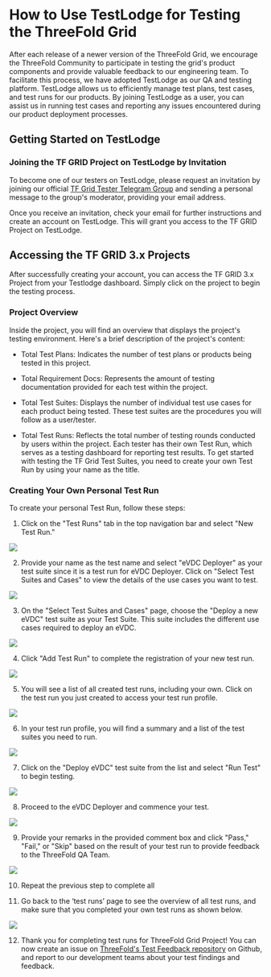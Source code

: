 # How to Use TestLodge for Testing the ThreeFold Grid

After each release of a newer version of the ThreeFold Grid, we encourage the ThreeFold Community to participate in testing the grid's product components and provide valuable feedback to our engineering team. To facilitate this process, we have adopted TestLodge as our QA and testing platform. TestLodge allows us to efficiently manage test plans, test cases, and test runs for our products. By joining TestLodge as a user, you can assist us in running test cases and reporting any issues encountered during our product deployment processes.

## Getting Started on TestLodge

### Joining the TF GRID Project on TestLodge by Invitation

To become one of our testers on TestLodge, please request an invitation by joining our official [TF Grid Tester 
Telegram Group](https://t.me/joinchat/R75FxI_6J6tgn1jK) and sending a personal message to the group's moderator, providing your email address.

Once you receive an invitation, check your email for further instructions and create an account on TestLodge. This will grant you access to the TF GRID Project on TestLodge.

## Accessing the TF GRID 3.x Projects

After successfully creating your account, you can access the TF GRID 3.x Project from your Testlodge dashboard. Simply click on the project to begin the testing process.

### Project Overview

Inside the project, you will find an overview that displays the project's testing environment. Here's a brief description of the project's content:

- Total Test Plans: 
Indicates the number of test plans or products being tested in this project.

- Total Requirement Docs: 
Represents the amount of testing documentation provided for each test within the project.

- Total Test Suites: 
Displays the number of individual test use cases for each product being tested. These test suites are the procedures you will follow as a user/tester.

- Total Test Runs: 
Reflects the total number of testing rounds conducted by users within the project. Each tester has their own Test Run, which serves as a testing dashboard for reporting test results. To get started with testing the TF Grid Test Suites, you need to create your own Test Run by using your name as the title.

### Creating Your Own Personal Test Run
To create your personal Test Run, follow these steps:

1. Click on the "Test Runs" tab in the top navigation bar and select "New Test Run."

![](./img/test_run.png)

2. Provide your name as the test name and select "eVDC Deployer" as your test suite since it is a test run for eVDC Deployer. Click on "Select Test Suites and Cases" to view the details of the use cases you want to test.

![](./img/evdc_test.png)


3. On the "Select Test Suites and Cases" page, choose the "Deploy a new eVDC" test suite as your Test Suite. This suite includes the different use cases required to deploy an eVDC.

![](./img/deploy_evdc.png)

4. Click "Add Test Run" to complete the registration of your new test run.

![](./img/add_test.png)


5. You will see a list of all created test runs, including your own. Click on the test run you just created to access your test run profile.

![](./img/my_test.png)


6. In your test run profile, you will find a summary and a list of the test suites you need to run.

![](./img/test_list.png)

7. Click on the "Deploy eVDC" test suite from the list and select "Run Test" to begin testing.

![](./img/run_test.png)

8. Proceed to the eVDC Deployer and commence your test.

![](./img/evdc_home_.jpg)

9. Provide your remarks in the provided comment box and click "Pass," "Fail," or "Skip" based on the result of your test run to provide feedback to the ThreeFold QA Team.

![](./img/report_test.png)

10. Repeat the previous step to complete all

11. Go back to the ‘test runs’ page to see the overview of all test runs, and make sure that you completed your own test runs as shown below.

![](./img/test_finish.png)

12. Thank you for completing test runs for ThreeFold Grid Project! You can now create an issue on [ThreeFold's Test Feedback repository](https://github.com/threefoldtech/test_feedback/issues) on Github, and report to our development teams about your test findings and feedback.